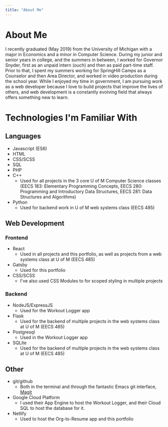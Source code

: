 ```yaml
---
title: "About Me"
---
```


# About Me

I recently graduated (May 2019) from the University of Michigan with a major in Economics and a minor in Computer Science. During my junior and senior years in college, and the summers in between, I worked for Governor Snyder, first as an unpaid intern (ouch) and then as paid part-time staff. Prior to that, I spent my summers working for SpringHill Camps as a Counselor and then Area Director, and worked in video production during the school year. While I enjoyed my time in government, I am pursuing work as a web developer because I love to build projects that improve the lives of others, and web development is a constantly evolving field that always offers something new to learn.

# Technologies I'm Familiar With

## Languages

- Javascript (ES6)
- HTML
- CSS/SCSS
- SQL
- PHP
- C++
  - Used for all projects in the 3 core U of M Computer Science classes (EECS 183: Elementary Programming Concepts, EECS 280: Programming and Introductory Data Structures, EECS 281: Data Structures and Algorithms)
- Python
  - Used for backend work in U of M web systems class (EECS 485)

## Web Development

### Frontend

- React
  - Used in all projects and this portfolio, as well as projects from a web systems class at U of M (EECS 485)
- Gatsby
  - Used for this portfolio
- CSS/SCSS
  - I've also used CSS Modules to for scoped styling in multiple projects

### Backend

- NodeJS/ExpressJS
  - Used for the Workout Logger app
- Flask
  - Used for the backend of multiple projects in the web systems class at U of M (EECS 485)
- Postgresql
  - Used in the Workout Logger app
- SQLite
  - Used for the backend of multiple projects in the web systems class at U of M (EECS 485)

## Other

- git/github
  - Both in the terminal and through the fantastic Emacs git interface, [Magit](https://magit.vc/)
- Google Cloud Platform
  - I used their App Engine to host the Workout Logger, and their Cloud SQL to host the database for it.
- Netlify
  - Used to host the Org-to-Resume app and this portfolio
